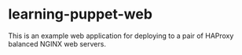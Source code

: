 learning-puppet-web
====================

This is an example web application for deploying to a pair of HAProxy balanced NGINX 
web servers.